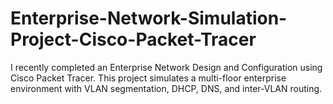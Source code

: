 # Enterprise-Network-Simulation-Project-Cisco-Packet-Tracer
I recently completed an Enterprise Network Design and Configuration using Cisco Packet Tracer.  This project simulates a multi-floor enterprise environment with VLAN segmentation, DHCP, DNS, and inter-VLAN routing.
